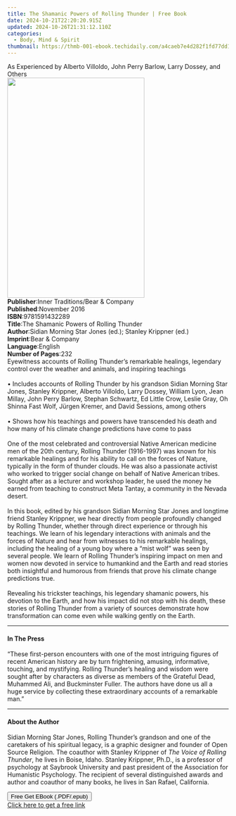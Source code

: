```yaml
---
title: The Shamanic Powers of Rolling Thunder | Free Book
date: 2024-10-21T22:20:20.915Z
updated: 2024-10-26T21:31:12.110Z
categories:
  - Body, Mind & Spirit
thumbnail: https://thmb-001-ebook.techidaily.com/a4caeb7e4d282f1fd77dd1e20bc6392599d21f68f2e1848e06f5a0569f20f9f8.jpg
---
```

<main id="book-container">
  <div class="flex flex-col">
    <div class="book-brief flex-1 py-6 px-4 sm:p-6 md:py-10 md:px-8">
      <!-- brief-->
      <div class="book-brief-main">
        As Experienced by Alberto Villoldo, John Perry Barlow, Larry Dossey, and
        Others
      </div>
    </div>
    <div
      class="book-meta-info flex-1 grid gap-4 col-start-1 col-end-3 row-start-1 sm:mb-6 sm:grid-cols-4 lg:gap-6 lg:col-start-2 lg:row-end-6 lg:row-span-6 lg:mb-0"
    >
      <div
        class="book-meta-info-left place-content-center mt-4 p-4 text-sm leading-6 col-start-2 col-span-2 dark:text-slate-400"
      >
        <img
          class="w-full h-500 object-cover rounded-lg sm:h-255 sm:col-span-2 lg:col-span-full"
          src="https://img-001-ebook.techidaily.com/6cb7863be3bfc25da2668cb312912c2f4e98b172639af404c3af93895527703f.jpg"
          alt=""
          width="312"
          height="500"
        />
      </div>
      <div
        class="book-meta-info-right mt-2 col-start-1 row-start-2 col-span-3 self-center"
      >
        <!-- meta data  -->
        <div class="flex flex-col px-4 md:px-8">
          <div class="flex-1">
            <strong>Publisher</strong>:<span class="px-2"
              >Inner Traditions/Bear &amp; Company</span
            >
          </div>
          <div class="flex-1">
            <strong>Published</strong>:<span class="px-2">November 2016</span>
          </div>
          <div class="flex-1">
            <strong>ISBN</strong>:<span class="px-2">9781591432289</span>
          </div>
          <div class="flex-1">
            <strong>Title</strong>:<span class="px-2"
              >The Shamanic Powers of Rolling Thunder</span
            >
          </div>
          <div class="flex-1">
            <strong>Author</strong>:<span class="px-2"
              >Sidian Morning Star Jones (ed.); Stanley Krippner (ed.)</span
            >
          </div>
          <div class="flex-1">
            <strong>Imprint</strong>:<span class="px-2"
              >Bear &amp; Company</span
            >
          </div>
          <div class="flex-1">
            <strong>Language</strong>:<span class="px-2">English</span>
          </div>
          <div class="flex-1">
            <strong>Number of Pages</strong>:<span class="px-2">232</span>
          </div>
        </div>
      </div>
    </div>
    <div class="book-description flex-1 py-6 px-4 sm:p-6 md:py-10 md:px-8">
      <div class="book-description-main">
        <div accordion-content="" id="description">
          Eyewitness accounts of Rolling Thunder’s remarkable healings,
          legendary control over the weather and animals, and inspiring
          teachings<br /><br />• Includes accounts of Rolling Thunder by his
          grandson Sidian Morning Star Jones, Stanley Krippner, Alberto
          Villoldo, Larry Dossey, William Lyon, Jean Millay, John Perry Barlow,
          Stephan Schwartz, Ed Little Crow, Leslie Gray, Oh Shinna Fast Wolf,
          Jürgen Kremer, and David Sessions, among others<br /><br />• Shows how
          his teachings and powers have transcended his death and how many of
          his climate change predictions have come to pass<br /><br />One of the
          most celebrated and controversial Native American medicine men of the
          20th century, Rolling Thunder (1916-1997) was known for his remarkable
          healings and for his ability to call on the forces of Nature,
          typically in the form of thunder clouds. He was also a passionate
          activist who worked to trigger social change on behalf of Native
          American tribes. Sought after as a lecturer and workshop leader, he
          used the money he earned from teaching to construct Meta Tantay, a
          community in the Nevada desert.<br /><br />In this book, edited by his
          grandson Sidian Morning Star Jones and longtime friend Stanley
          Krippner, we hear directly from people profoundly changed by Rolling
          Thunder, whether through direct experience or through his teachings.
          We learn of his legendary interactions with animals and the forces of
          Nature and hear from witnesses to his remarkable healings, including
          the healing of a young boy where a “mist wolf” was seen by several
          people. We learn of Rolling Thunder’s inspiring impact on men and
          women now devoted in service to humankind and the Earth and read
          stories both insightful and humorous from friends that prove his
          climate change predictions true.<br /><br />Revealing his trickster
          teachings, his legendary shamanic powers, his devotion to the Earth,
          and how his impact did not stop with his death, these stories of
          Rolling Thunder from a variety of sources demonstrate how
          transformation can come even while walking gently on the Earth.
        </div>
        <div class="accordion-fader"></div>
      </div>
    </div>
    <div class="book-excerpts flex-1 py-6 px-4 sm:p-6 md:py-10 md:px-8">
      <!-- excerpts-->
      <div class="book-excerpts-main">
        <hr />
        <h4 class="placeholder placeholder-heading">
          <span>In The Press</span>
        </h4>
        <p>
          “These first-person encounters with one of the most intriguing figures
          of recent American history are by turn frightening, amusing,
          informative, touching, and mystifying. Rolling Thunder’s healing and
          wisdom were sought after by characters as diverse as members of the
          Grateful Dead, Muhammed Ali, and Buckminster Fuller. The authors have
          done us all a huge service by collecting these extraordinary accounts
          of a remarkable man.”
        </p>
      </div>
    </div>
    <div class="book-about-author flex-1 py-6 px-4 sm:p-6 md:py-10 md:px-8">
      <!-- about author-->
      <div class="book-main-author-main">
        <hr />
        <h4 class="placeholder placeholder-heading">
          <span>About the Author</span>
        </h4>
        <p>
          Sidian Morning Star Jones, Rolling Thunder’s grandson and one of the
          caretakers of his spiritual legacy, is a graphic designer and founder
          of Open Source Religion. The coauthor with Stanley Krippner of
          <i>The Voice of Rolling Thunder</i>, he lives in Boise, Idaho. Stanley
          Krippner, Ph.D., is a professor of psychology at Saybrook University
          and past president of the Association for Humanistic Psychology. The
          recipient of several distinguished awards and author and coauthor of
          many books, he lives in San Rafael, California.
        </p>
      </div>
    </div>
    <div class="book-free-get flex-1 py-6 px-4 sm:p-6 md:py-10 md:px-8">
      <button
        id="btn-free-get"
        class="bg-blue-500 hover:bg-blue-700 text-white font-bold py-2 px-4 rounded"
      >
        Free Get EBook (.PDF/.epub)
      </button>
      <div id="countdown-display" class="px-2 text-lg mt-2"></div>
      <a
        id="free-link"
        class="hidden bg-blue-500 hover:bg-blue-700 text-white font-bold py-2 px-4 rounded"
        href="https://www.ebooks.com/en-us/book/95782389/the-shamanic-powers-of-rolling-thunder/sidian-morning-star-jones/"
        target="_blank"
        >Click here to get a free link</a
      >
    </div>
    <script>
      let countdownTime = 0;
      let countdownInterval = null;
      document
        .getElementById('btn-free-get')
        .addEventListener('click', startCountdown);
      function startCountdown() {
        countdownTime = new Date().getTime() + 60000 * 3;
        countdownInterval = setInterval(updateCountdown, 1000);
        document.getElementById('btn-free-get').disabled = true;
        document
          .getElementById('btn-free-get')
          .classList.add('bg-gray-500', 'cursor-not-allowed');
      }
      function updateCountdown() {
        let currentTime = new Date().getTime();
        let timeLeft = countdownTime - currentTime;
        let secondsLeft = Math.floor(timeLeft / 1000);
        document.getElementById('countdown-display').innerHTML =
          `Remaining time: ${secondsLeft} seconds.`;
        if (secondsLeft <= 0) {
          clearInterval(countdownInterval);
          document.getElementById('btn-free-get').classList.add('hidden');
          document.getElementById('free-link').classList.remove('hidden');
          document.getElementById('countdown-display').innerHTML = '';
        }
      }
    </script>
  </div>
</main>

<ins class="adsbygoogle"
      style="display:block"
      data-ad-client="ca-pub-7571918770474297"
      data-ad-slot="8358498916"
      data-ad-format="auto"
      data-full-width-responsive="true"></ins>
    